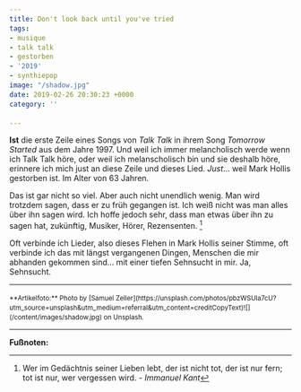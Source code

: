 ```yaml
---
title: Don't look back until you've tried
tags:
- musique
- talk talk
- gestorben
- '2019'
- synthiepop
image: "/shadow.jpg"
date: 2019-02-26 20:30:23 +0000
category: ''

---
```

**Ist** die erste Zeile eines Songs von *Talk Talk* in ihrem Song *Tomorrow Started* aus dem Jahre 1997. Und weil ich immer melancholisch werde wenn ich Talk Talk höre, oder weil ich melanscholisch bin und sie deshalb höre, erinnere ich mich just an diese Zeile und dieses Lied. *Just*… weil Mark Hollis gestorben ist. Im Alter von 63 Jahren.

Das ist gar nicht so viel. Aber auch nicht unendlich wenig. Man wird trotzdem sagen, dass er zu früh gegangen ist. Ich weiß nicht was man alles über ihn sagen wird. Ich hoffe jedoch sehr, dass man etwas über ihn zu sagen hat, zukünftig, Musiker, Hörer, Rezensenten. [^1]

Oft verbinde ich Lieder, also dieses Flehen in Mark Hollis seiner Stimme, oft verbinde ich das mit längst vergangenen Dingen, Menschen die mir abhanden gekommen sind… mit einer tiefen Sehnsucht in mir. Ja, Sehnsucht.

---

<small>
**Artikelfoto:** Photo by [Samuel Zeller](https://unsplash.com/photos/pbzWSUla7cU?utm_source=unsplash&utm_medium=referral&utm_content=creditCopyText)![](/content/images/shadow.jpg) on Unsplash.
</small>

---

**Fußnoten:**

[^1]: Wer im Gedächtnis seiner Lieben lebt,
der ist nicht tot, der ist nur fern; tot ist nur, wer vergessen wird. - *Immanuel Kant*
